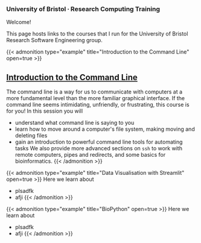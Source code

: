 ### University of Bristol ∙ Research Computing Training

Welcome!

This page hosts links to the courses that I run for the University of Bristol Research Software Engineering group. 

{{< admonition type="example" title="Introduction to the Command Line" open=true >}}
## [Introduction to the Command Line](https://alleetanner.github.io/intro-to-command-line/)
The command line is a way for us to communicate with computers at a more fundamental level than the more familiar graphical interface. If the command line seems intimidating, unfriendly, or frustrating, this course is for you! In this session you will
- understand what command line is saying to you
- learn how to move around a computer's file system, making moving and deleting files
- gain an introduction to powerful command line tools for automating tasks
We also provide more advanced sections on `ssh` to work with remote computers, pipes and redirects, and some basics for bioinformatics.
{{< /admonition >}}

{{< admonition type="example" title="Data Visualisation with Streamlit" open=true >}}
Here we learn about 
- plsadfk
- afji
{{< /admonition >}}

{{< admonition type="example" title="BioPython" open=true >}}
Here we learn about 
- plsadfk
- afji
{{< /admonition >}}
